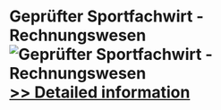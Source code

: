 # Geprüfter Sportfachwirt - Rechnungswesen<br />![Geprüfter Sportfachwirt - Rechnungswesen](https://mycommerce.akamaized.net/api/pimages/P300583370/BIG/300583370.JPG)<br />[>> Detailed information](https://secure.shareit.com/shareit/product.html?productid=300583370&affiliateid=200057808)